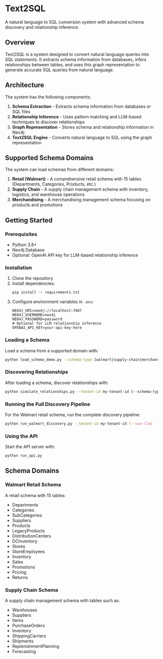 # Text2SQL

A natural language to SQL conversion system with advanced schema discovery and relationship inference.

## Overview

Text2SQL is a system designed to convert natural language queries into SQL statements. It extracts schema information from databases, infers relationships between tables, and uses this graph representation to generate accurate SQL queries from natural language.

## Architecture

The system has the following components:

1. **Schema Extraction** - Extracts schema information from databases or SQL files
2. **Relationship Inference** - Uses pattern matching and LLM-based techniques to discover relationships
3. **Graph Representation** - Stores schema and relationship information in Neo4j
4. **Text2SQL Engine** - Converts natural language to SQL using the graph representation

## Supported Schema Domains

The system can load schemas from different domains:

1. **Retail (Walmart)** - A comprehensive retail schema with 15 tables (Departments, Categories, Products, etc.)
2. **Supply Chain** - A supply chain management schema with inventory, logistics, and warehouse operations
3. **Merchandising** - A merchandising management schema focusing on products and promotions

## Getting Started

### Prerequisites

- Python 3.8+
- Neo4j Database
- Optional: OpenAI API key for LLM-based relationship inference

### Installation

1. Clone the repository
2. Install dependencies:
   ```bash
   pip install -r requirements.txt
   ```
3. Configure environment variables in `.env`:
   ```
   NEO4J_URI=neo4j://localhost:7687
   NEO4J_USERNAME=neo4j
   NEO4J_PASSWORD=password
   # Optional for LLM relationship inference
   OPENAI_API_KEY=your-api-key-here
   ```

### Loading a Schema

Load a schema from a supported domain with:

```bash
python load_schema_demo.py --schema-type [walmart|supply-chain|merchandising] --tenant-id my-tenant-id
```

### Discovering Relationships

After loading a schema, discover relationships with:

```bash
python simulate_relationships.py --tenant-id my-tenant-id [--schema-type walmart] [--use-llm]
```

### Running the Full Discovery Pipeline

For the Walmart retail schema, run the complete discovery pipeline:

```bash
python run_walmart_discovery.py --tenant-id my-tenant-id [--use-llm]
```

### Using the API

Start the API server with:

```bash
python run_api.py
```

## Schema Domains

### Walmart Retail Schema

A retail schema with 15 tables:
- Departments
- Categories
- SubCategories
- Suppliers
- Products
- LegacyProducts
- DistributionCenters
- DCInventory
- Stores
- StoreEmployees
- Inventory
- Sales
- Promotions
- Pricing
- Returns

### Supply Chain Schema

A supply chain management schema with tables such as:
- Warehouses
- Suppliers
- Items
- PurchaseOrders
- Inventory
- ShippingCarriers
- Shipments
- ReplenishmentPlanning
- Forecasting